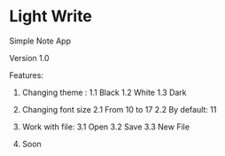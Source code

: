 # Light Write
Simple Note App

Version 1.0

Features:
1. Changing theme :
      1.1 Black
      1.2 White
      1.3 Dark
   
2. Changing font size
      2.1 From 10 to 17
      2.2 By default: 11
   
3. Work with file:
      3.1 Open
      3.2 Save
      3.3 New File
   
4. Soon

